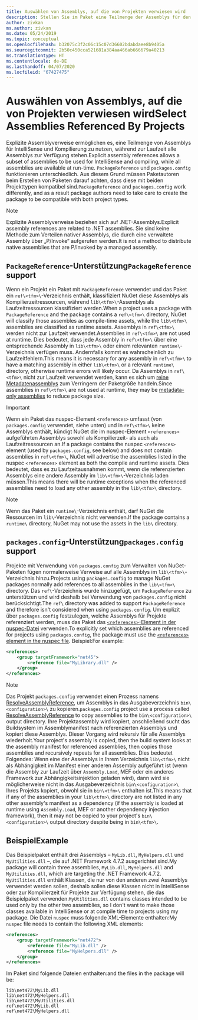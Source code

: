 ```yaml
---
title: Auswählen von Assemblys, auf die von Projekten verwiesen wird
description: Stellen Sie im Paket eine Teilmenge der Assemblys für den Compiler zur Verfügung – zur Laufzeit stehen alle Assemblys zur Verfügung.
author: zivkan
ms.author: zivkan
ms.date: 05/24/2019
ms.topic: conceptual
ms.openlocfilehash: b32075c3f2c06c15c07d36602bdabdaee8b9405a
ms.sourcegitcommit: 2b50c450cca521681a384aa466ab666679a40213
ms.translationtype: HT
ms.contentlocale: de-DE
ms.lasthandoff: 04/07/2020
ms.locfileid: "67427475"
---
```

# <a name="select-assemblies-referenced-by-projects"></a><span data-ttu-id="e2bf1-103">Auswählen von Assemblys, auf die von Projekten verwiesen wird</span><span class="sxs-lookup"><span data-stu-id="e2bf1-103">Select Assemblies Referenced By Projects</span></span>

<span data-ttu-id="e2bf1-104">Explizite Assemblyverweise ermöglichen es, eine Teilmenge von Assemblys für IntelliSense und Kompilierung zu nutzen, während zur Laufzeit alle Assemblys zur Verfügung stehen.</span><span class="sxs-lookup"><span data-stu-id="e2bf1-104">Explicit assembly references allows a subset of assemblies to be used for IntelliSense and compiling, while all assemblies are available at run-time.</span></span> <span data-ttu-id="e2bf1-105">`PackageReference` und `packages.config` funktionieren unterschiedlich. Aus diesem Grund müssen Paketautoren beim Erstellen von Paketen darauf achten, dass diese mit beiden Projekttypen kompatibel sind.</span><span class="sxs-lookup"><span data-stu-id="e2bf1-105">`PackageReference` and `packages.config` work differently, and as a result package authors need to take care to create the package to be compatible with both project types.</span></span>

> [!Note]
> <span data-ttu-id="e2bf1-106">Explizite Assemblyverweise beziehen sich auf .NET-Assemblys.</span><span class="sxs-lookup"><span data-stu-id="e2bf1-106">Explicit assembly references are related to .NET assemblies.</span></span> <span data-ttu-id="e2bf1-107">Sie sind keine Methode zum Verteilen nativer Assemblys, die durch eine verwaltete Assembly über „P/Invoke“ aufgerufen werden.</span><span class="sxs-lookup"><span data-stu-id="e2bf1-107">It is not a method to distribute native assemblies that are P/Invoked by a managed assembly.</span></span>

## <a name="packagereference-support"></a><span data-ttu-id="e2bf1-108">`PackageReference`-Unterstützung</span><span class="sxs-lookup"><span data-stu-id="e2bf1-108">`PackageReference` support</span></span>

<span data-ttu-id="e2bf1-109">Wenn ein Projekt ein Paket mit `PackageReference` verwendet und das Paket ein `ref\<tfm>\`-Verzeichnis enthält, klassifiziert NuGet diese Assemblys als Kompilierzeitressourcen, während `lib\<tfm>\`-Assemblys als Laufzeitressourcen klassifiziert werden.</span><span class="sxs-lookup"><span data-stu-id="e2bf1-109">When a project uses a package with `PackageReference` and the package contains a `ref\<tfm>\` directory, NuGet will classify those assembles as compile-time assets, while the `lib\<tfm>\` assemblies are classified as runtime assets.</span></span> <span data-ttu-id="e2bf1-110">Assemblys in `ref\<tfm>\` werden nicht zur Laufzeit verwendet.</span><span class="sxs-lookup"><span data-stu-id="e2bf1-110">Assemblies in `ref\<tfm>\` are not used at runtime.</span></span> <span data-ttu-id="e2bf1-111">Dies bedeutet, dass jede Assembly in `ref\<tfm>\` über eine entsprechende Assembly in `lib\<tfm>\` oder einem relevanten `runtime\`-Verzeichnis verfügen muss. Andernfalls kommt es wahrscheinlich zu Laufzeitfehlern.</span><span class="sxs-lookup"><span data-stu-id="e2bf1-111">This means it is necessary for any assembly in `ref\<tfm>\` to have a matching assembly in either `lib\<tfm>\` or a relevant `runtime\` directory, otherwise runtime errors will likely occur.</span></span> <span data-ttu-id="e2bf1-112">Da Assemblys in `ref\<tfm>\` nicht zur Laufzeit verwendet werden, kann es sich um [reine Metadatenassemblys](https://github.com/dotnet/roslyn/blob/master/docs/features/refout.md) zum Verringern der Paketgröße handeln.</span><span class="sxs-lookup"><span data-stu-id="e2bf1-112">Since assemblies in `ref\<tfm>\` are not used at runtime, they may be [metadata-only assemblies](https://github.com/dotnet/roslyn/blob/master/docs/features/refout.md) to reduce package size.</span></span>

> [!Important]
> <span data-ttu-id="e2bf1-113">Wenn ein Paket das nuspec-Element `<references>` umfasst (von `packages.config` verwendet, siehe unten) und in `ref\<tfm>\` keine Assemblys enthält, kündigt NuGet die im nuspec-Element `<references>` aufgeführten Assemblys sowohl als Kompilierzeit- als auch als Laufzeitressourcen an.</span><span class="sxs-lookup"><span data-stu-id="e2bf1-113">If a package contains the nuspec `<references>` element (used by `packages.config`, see below) and does not contain assemblies in `ref\<tfm>\`, NuGet will advertise the assemblies listed in the nuspec `<references>` element as both the compile and runtime assets.</span></span> <span data-ttu-id="e2bf1-114">Dies bedeutet, dass es zu Laufzeitausnahmen kommt, wenn die referenzierten Assemblys eine andere Assembly im `lib\<tfm>\`-Verzeichnis laden müssen.</span><span class="sxs-lookup"><span data-stu-id="e2bf1-114">This means there will be runtime exceptions when the referenced assemblies need to load any other assembly in the `lib\<tfm>\` directory.</span></span>

> [!Note]
> <span data-ttu-id="e2bf1-115">Wenn das Paket ein `runtime\`-Verzeichnis enthält, darf NuGet die Ressourcen im `lib\`-Verzeichnis nicht verwenden.</span><span class="sxs-lookup"><span data-stu-id="e2bf1-115">If the package contains a `runtime\` directory, NuGet may not use the assets in the `lib\` directory.</span></span>

## <a name="packagesconfig-support"></a><span data-ttu-id="e2bf1-116">`packages.config`-Unterstützung</span><span class="sxs-lookup"><span data-stu-id="e2bf1-116">`packages.config` support</span></span>

<span data-ttu-id="e2bf1-117">Projekte mit Verwendung von `packages.config` zum Verwalten von NuGet-Paketen fügen normalerweise Verweise auf alle Assemblys im `lib\<tfm>\`-Verzeichnis hinzu.</span><span class="sxs-lookup"><span data-stu-id="e2bf1-117">Projects using `packages.config` to manage NuGet packages normally add references to all assemblies in the `lib\<tfm>\` directory.</span></span> <span data-ttu-id="e2bf1-118">Das `ref\`-Verzeichnis wurde hinzugefügt, um `PackageReference` zu unterstützen und wird deshalb bei Verwendung von `packages.config` nicht berücksichtigt.</span><span class="sxs-lookup"><span data-stu-id="e2bf1-118">The `ref\` directory was added to support `PackageReference` and therefore isn't considered when using `packages.config`.</span></span> <span data-ttu-id="e2bf1-119">Um explizit über `packages.config` festzulegen, welche Assemblys für Projekte referenziert werden, muss das Paket das [`<references>`-Element in der nuspec-Datei](../reference/nuspec.md#explicit-assembly-references) verwenden.</span><span class="sxs-lookup"><span data-stu-id="e2bf1-119">To explicitly set which assemblies are referenced for projects using `packages.config`, the package must use the [`<references>` element in the nuspec file](../reference/nuspec.md#explicit-assembly-references).</span></span> <span data-ttu-id="e2bf1-120">Beispiel:</span><span class="sxs-lookup"><span data-stu-id="e2bf1-120">For example:</span></span>

```xml
<references>
    <group targetFramework="net45">
        <reference file="MyLibrary.dll" />
    </group>
</references>
```

> [!Note]
> <span data-ttu-id="e2bf1-121">Das Projekt `packages.config` verwendet einen Prozess namens [ResolveAssemblyReference](https://github.com/Microsoft/msbuild/blob/master/documentation/wiki/ResolveAssemblyReference.md), um Assemblys in das Ausgabeverzeichnis `bin\<configuration>\` zu kopieren.</span><span class="sxs-lookup"><span data-stu-id="e2bf1-121">`packages.config` project use a process called [ResolveAssemblyReference](https://github.com/Microsoft/msbuild/blob/master/documentation/wiki/ResolveAssemblyReference.md) to copy assemblies to the `bin\<configuration>\` output directory.</span></span> <span data-ttu-id="e2bf1-122">Ihre Projektassembly wird kopiert, anschließend sucht das Buildsystem im Assemblymanifest nach referenzierten Assemblys und kopiert diese Assemblys. Dieser Vorgang wird rekursiv für alle Assemblys wiederholt.</span><span class="sxs-lookup"><span data-stu-id="e2bf1-122">Your project's assembly is copied, then the build system looks at the assembly manifest for referenced assemblies, then copies those assemblies and recursively repeats for all assemblies.</span></span> <span data-ttu-id="e2bf1-123">Dies bedeutet Folgendes: Wenn eine der Assemblys in Ihrem Verzeichnis `lib\<tfm>\` nicht als Abhängigkeit im Manifest einer anderen Assembly aufgeführt ist (wenn die Assembly zur Laufzeit über `Assembly.Load`, MEF oder ein anderes Framework zur Abhängigkeitsinjektion geladen wird), dann wird sie möglicherweise nicht in das Ausgabeverzeichnis `bin\<configuration>\` Ihres Projekts kopiert, obwohl sie in `bin\<tfm>\` enthalten ist.</span><span class="sxs-lookup"><span data-stu-id="e2bf1-123">This means that if any of the assemblies in your `lib\<tfm>\` directory are not listed in any other assembly's manifest as a dependency (if the assembly is loaded at runtime using `Assembly.Load`, MEF or another dependency injection framework), then it may not be copied to your project's `bin\<configuration>\` output directory despite being in `bin\<tfm>\`.</span></span>

## <a name="example"></a><span data-ttu-id="e2bf1-124">Beispiel</span><span class="sxs-lookup"><span data-stu-id="e2bf1-124">Example</span></span>

<span data-ttu-id="e2bf1-125">Das Beispielpaket enthält drei Assemblys – `MyLib.dll`, `MyHelpers.dll` und `MyUtilities.dll` –, die auf .NET Framework 4.7.2 ausgerichtet sind.</span><span class="sxs-lookup"><span data-stu-id="e2bf1-125">My package will contain three assemblies, `MyLib.dll`, `MyHelpers.dll` and `MyUtilities.dll`, which are targeting the .NET Framework 4.7.2.</span></span> <span data-ttu-id="e2bf1-126">`MyUtilities.dll` enthält Klassen, die nur von den anderen zwei Assemblys verwendet werden sollen, deshalb sollen diese Klassen nicht in IntelliSense oder zur Kompilierzeit für Projekte zur Verfügung stehen, die das Beispielpaket verwenden.</span><span class="sxs-lookup"><span data-stu-id="e2bf1-126">`MyUtilities.dll` contains classes intended to be used only by the other two assemblies, so I don't want to make those classes available in IntelliSense or at compile time to projects using my package.</span></span> <span data-ttu-id="e2bf1-127">Die Datei `nuspec` muss folgende XML-Elemente enthalten:</span><span class="sxs-lookup"><span data-stu-id="e2bf1-127">My `nuspec` file needs to contain the following XML elements:</span></span>

```xml
<references>
    <group targetFramework="net472">
        <reference file="MyLib.dll" />
        <reference file="MyHelpers.dll" />
    </group>
</references>
```

<span data-ttu-id="e2bf1-128">Im Paket sind folgende Dateien enthalten:</span><span class="sxs-lookup"><span data-stu-id="e2bf1-128">and the files in the package will be:</span></span>

```text
lib\net472\MyLib.dll
lib\net472\MyHelpers.dll
lib\net472\MyUtilities.dll
ref\net472\MyLib.dll
ref\net472\MyHelpers.dll
```

